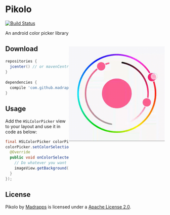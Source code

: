 # Pikolo
[![Build Status](https://travis-ci.org/Madrapps/Pikolo.svg?branch=master)](https://travis-ci.org/Madrapps/Pikolo)

An android color picker library

<img src="/preview/preview-full.gif" alt="preview" title="preview" width="303" height="300" align="right" vspace="20" />

Download
-----

```gradle
repositories {
  jcenter() // or mavenCentral()
}

dependencies {
  compile 'com.github.madrapps:pikolo:1.0.0'
}
```

Usage
-----
Add the `HSLColorPicker` view to your layout and use it in code as below:

```java
final HSLColorPicker colorPicker = (HSLColorPicker) findViewById(R.id.colorPicker);
colorPicker.setColorSelectionListener(new SimpleColorSelectionListener() {
  @Override
  public void onColorSelected(int color) {
    // Do whatever you want with the color
    imageView.getBackground().setColorFilter(color, PorterDuff.Mode.MULTIPLY);
  }
});
```

License
-----

Pikolo by [Madrapps](http://madrapps.github.io/) is licensed under a [Apache License 2.0](http://www.apache.org/licenses/LICENSE-2.0).
